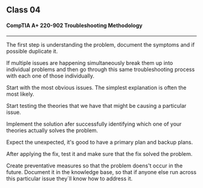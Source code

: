 ## Class 04

#### CompTIA A+ 220-902 Troubleshooting Methodology

---

The first step is understanding the problem, document the symptoms and if possible duplicate it.

If multiple issues are happening simultaneously break them up into individual problems and then go through this same troubleshooting process with each one of those individually.

Start with the most obvious issues. The simplest explanation is often the most likely.

Start testing the theories that we have that might be causing a particular issue.

Implement the solution afer successfully identifying which one of your theories actually solves the problem.

Expect the unexpected, it's good to have a primary plan and backup plans.

After applying the fix, test it and make sure that the fix solved the problem.

Create preventative measures so that the problem doens't occur in the future. Document it in the knowledge base, so that if anyone else run across this particular issue they´ll know how to address it.

